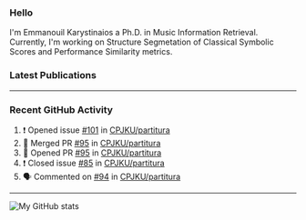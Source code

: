 ### Hello

I'm Emmanouil Karystinaios a Ph.D. in Music Information Retrieval.
Currently, I'm working on Structure Segmetation of Classical Symbolic Scores and Performance Similarity metrics.


### Latest Publications

<!-- BLOG-POST-LIST:START -->
<!-- BLOG-POST-LIST:END -->

---

### Recent GitHub Activity
  
<!--START_SECTION:activity-->
1. ❗️ Opened issue [#101](https://github.com/CPJKU/partitura/issues/101) in [CPJKU/partitura](https://github.com/CPJKU/partitura)
2. 🎉 Merged PR [#95](https://github.com/CPJKU/partitura/pull/95) in [CPJKU/partitura](https://github.com/CPJKU/partitura)
3. 💪 Opened PR [#95](https://github.com/CPJKU/partitura/pull/95) in [CPJKU/partitura](https://github.com/CPJKU/partitura)
4. ❗️ Closed issue [#85](https://github.com/CPJKU/partitura/issues/85) in [CPJKU/partitura](https://github.com/CPJKU/partitura)
5. 🗣 Commented on [#94](https://github.com/CPJKU/partitura/issues/94) in [CPJKU/partitura](https://github.com/CPJKU/partitura)
<!--END_SECTION:activity-->

---

![My GitHub stats](https://github-readme-stats.vercel.app/api?username=melkisedeath&show_icons=true&theme=radical)


<!--
**melkisedeath/melkisedeath** is a ✨ _special_ ✨ repository because its `README.md` (this file) appears on your GitHub profile.

Here are some ideas to get you started:

- 🔭 I’m currently working on ...
- 🌱 I’m currently learning ...
- 👯 I’m looking to collaborate on ...
- 🤔 I’m looking for help with ...
- 💬 Ask me about ...
- 📫 How to reach me: ...
- 😄 Pronouns: ...
- ⚡ Fun fact: ...
-->
